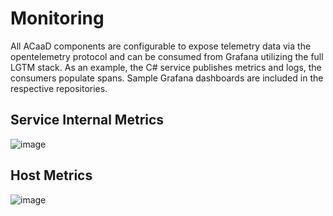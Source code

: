 # Monitoring

All ACaaD components are configurable to expose telemetry data via the opentelemetry protocol and can be consumed from Grafana utilizing the full LGTM stack.
As an example, the C# service publishes metrics and logs, the consumers populate spans. Sample Grafana dashboards are included in the respective repositories.

## Service Internal Metrics

![image](https://github.com/user-attachments/assets/2748c04e-a21d-4dba-b86b-578c713ec9f8)

## Host Metrics

![image](https://github.com/user-attachments/assets/3e79aa0b-31c4-4998-a132-0a883d68d921)

